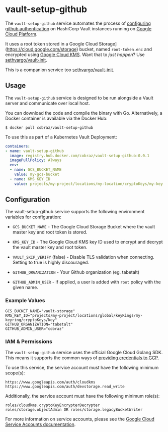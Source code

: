 # vault-setup-github

The `vault-setup-github` service automates the process of [configuring github authentication](https://www.vaultproject.io/docs/auth/github) on HashiCorp Vault instances running on [Google Cloud Platform](https://cloud.google.com).

It uses a root token stored in a Google Cloud Storage](https://cloud.google.com/storage) bucket, named `root-token.enc` and encrypted using [Google Cloud KMS](https://cloud.google.com/kms). Want that to _just happen_? Use [sethvargo/vault-init](https://github.com/sethvargo/vault-init).

This is a companion service too [sethvargo/vault-init](https://github.com/sethvargo/vault-init).

## Usage

The `vault-setup-github` service is designed to be run alongside a Vault server and
communicate over local host.

You can download the code and compile the binary with Go. Alternatively, a
Docker container is available via the Docker Hub:

```text
$ docker pull cobraz/vault-setup-github
```

To use this as part of a Kubernetes Vault Deployment:

```yaml
containers:
- name: vault-setup-github
  image: registry.hub.docker.com/cobraz/vault-setup-github:0.0.1
  imagePullPolicy: Always
  env:
  - name: GCS_BUCKET_NAME
    value: my-gcs-bucket
  - name: KMS_KEY_ID
    value: projects/my-project/locations/my-location/cryptoKeys/my-key
```

## Configuration

The vault-setup-github service supports the following environment variables for configuration:

- `GCS_BUCKET_NAME` - The Google Cloud Storage Bucket where the vault master key
  and root token is stored.

- `KMS_KEY_ID` - The Google Cloud KMS key ID used to encrypt and decrypt the
  vault master key and root token.

- `VAULT_SKIP_VERIFY` (false) - Disable TLS validation when connecting. Setting
  to true is highly discouraged.

- `GITHUB_ORGANIZATION` - Your Github organization (eg. tabetalt)

- `GITHUB_ADMIN_USER` - If applied, a user is added with `root` policy with the given name.

### Example Values

```
GCS_BUCKET_NAME="vault-storage"
KMS_KEY_ID="projects/my-project/locations/global/keyRings/my-keyring/cryptoKeys/key"
GITHUB_ORGANIZATION="tabetalt"
GITHUB_ADMIN_USER="cobraz"
```

### IAM &amp; Permissions

The `vault-setup-github` service uses the official Google Cloud Golang SDK. This means
it supports the common ways of [providing credentials to GCP][cloud-creds].

To use this service, the service account must have the following minimum
scope(s):

```text
https://www.googleapis.com/auth/cloudkms
https://www.googleapis.com/auth/devstorage.read_write
```

Additionally, the service account must have the following minimum role(s):

```text
roles/cloudkms.cryptoKeyEncrypterDecrypter
roles/storage.objectAdmin OR roles/storage.legacyBucketWriter
```

For more information on service accounts, please see the
[Google Cloud Service Accounts documentation][service-accounts].

[cloud-creds]: https://cloud.google.com/docs/authentication/production#providing_credentials_to_your_application
[service-accounts]: https://cloud.google.com/compute/docs/access/service-accounts
